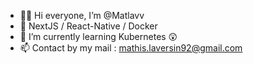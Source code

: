 - 🏴‍☠️ Hi everyone, I’m @Matlavv
- 👀 NextJS / React-Native / Docker  
- 🌱 I’m currently learning Kubernetes 😲
- 📫 Contact by my mail : mathis.laversin92@gmail.com

